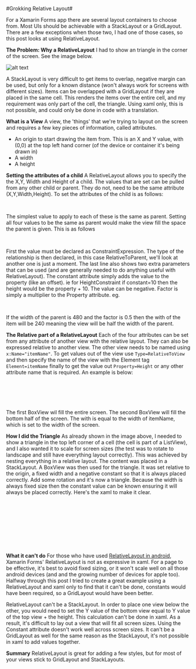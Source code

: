 #Grokking Relative Layout#

For a Xamarin Forms app there are several layout containers to choose from. Most UIs should be achievable with a StackLayout or a GridLayout. There are a few exceptions when those two, I had one of those cases, so this post looks at using RelativeLayout. 

**The Problem: Why a RelativeLayout**
I had to show an triangle in the corner of the screen. See the image below.

![alt text](http://www.codingwithsam.com/wp-content/uploads/2017/01/cornerui.png "screenshot")

A StackLayout is very difficult to get items to overlap, negative margin can be used, but only for a known distance (won't always work for screens with different sizes). Items can be overlapped with a GridLayout if they are placed in the same cell. This renders the items over the entire cell, and my requirement was only part of the cell, the triangle. Using xaml only, this is not possible, and could only be done in code with a translation. 

**What is a View**
A view, the 'things' that we're trying to layout on the screen and requires a few key pieces of information, called attributes. 
- An origin to start drawing the item from. This is an X and Y value, with (0,0) at the top left hand corner (of the device or container it's being drawn in)
- A width 
- A height

**Setting the attributes of a child**
A RelativeLayout allows you to specify the the X,Y, Width and Height of a child. The values that are set can be pulled from any other child or parent. They do not, need to be the same attribute (X,Y,Width,Height). To set the attributes of the child is as follows:

<pre lang="xml">
    <BoxView  RelativeLayout.YConstraint= ...
              RelativeLayout.XConstraint= ...
              RelativeLayout.WidthConstraint= ...
              RelativeLayout.WidthConstraint= ... />
</pre>

The simplest value to apply to each of these is the same as parent. Setting all four values to be the same as parent would make the view fill the space the parent is given. This is as follows

<pre lang="xml">
    <BoxView RelativeLayout.YConstraint="{ConstraintExpression Type=RelativeToParent, Property=Y}"
             RelativeLayout.XConstraint="{ConstraintExpression Type=RelativeToParent, Property=X"
             RelativeLayout.HeightConstraint="{ConstraintExpression Type=RelativeToParent, Property=Height}"
             RelativeLayout.WidthConstraint="{ConstraintExpression Type=RelativeToParent, Property=Width,Factor=1,Constant=0}" />
</pre>

First the value must be declared as ConstraintExpression. The type of the relationship is then declared, in this case RelativeToParent, we'll look at another one is just a moment. The last line also shows two extra parameters that can be used (and are generally needed to do anything useful with RelativeLayout). The constant attribute simply adds the value to the property (like an offset).  ie for HeightConstraint if constant=10 then the height would be the property + 10. The value can be negative. Factor is simply a multiplier to the Property attribute. eg. 

<pre lang="xml">
    <BoxView RelativeLayout.WidthConstraint= "{ConstraintExpression Type=RelativeToParent, Property=Width,Factor=0.5,Constant=0}"
             ... />
</pre>

If the width of the parent is 480 and the factor is 0.5 then the with of the item will be 240 meaning the view will be half the width of the parent. 

**The Relative part of a RelativeLayout**
Each of the four attributes can be set from any attribute of another view with the relative layout. They can also be expressed relative to another view. The other view needs to be named using ``x:Name="itemName"``. To get values out of the view use ``Type=RelativeToView`` and then specify the name of the view with the Element tag ``Element=itemName`` finally to get the value out ``Property=Height`` or any other attribute name that is required. An example is below: 

<pre lang="xml">
    <RelativeLayout>
    <BoxView x:Name="itemName" Text="myLabel" 
           RelativeLayout.YConstraint="{ConstraintExpression Type=RelativeToParent, Property=Y}"
           RelativeLayout.XConstraint="{ConstraintExpression Type=RelativeToParent, Property=X"
           RelativeLayout.HeightConstraint="{ConstraintExpression Type=RelativeToParent, Property=Height}"
           RelativeLayout.WidthConstraint="{ConstraintExpression Type=RelativeToParent, Property=Width,Factor=1,Constant=0}" />
    <BoxView RelativeLayout.YConstraint="{ConstraintExpression Type=RelativeToParent, Property=Width, Factor=0.5}"
             RelativeLayout.XConstraint="{ConstraintExpression Type=RelativeToParent, Property=X"
             RelativeLayout.HeightConstraint="{ConstraintExpression  Type=RelativeToParent, Property=Height, Factor=0.5}"
             RelativeLayout.WidthConstraint="{ConstraintExpression Type=RelativeToView, Element=itemName,Property=Width,Factor=1,Constant=0}"/>
    </RelativeLayout>
</pre>

The first BoxView wil fill the entire screen. The second BoxView will fill the bottom half of the screen. The with is equal to the width of itemName, which is set to the width of the screen. 

**How I did the Triangle**
As already shown in the image above, I needed to show a triangle in the top left corner of a cell (the cell is part of a ListView), and I also wanted it to scale for screen sizes (the test was to rotate to landscape and still have everything layout correctly). This was achieved by nesting everything in a relative layout. The content was placed in a StackLayout. A BoxView was then used for the triangle. It was set relative to the origin, a fixed width and a negative constant so that it is always placed correctly. Add some rotation and it's now a triangle. Because the width is always fixed size then the constant value can be known ensuring it will always be placed correctly. Here's the xaml to make it clear. 

<pre lang="xml">
    <ViewCell>
            <RelativeLayout HeightRequest="100" MinimumHeightRequest="100">
                <StackLayout HorizontalOptions="FillAndExpand" x:Name="anchorView">
                        <Label Text="Your code here"/>
                </StackLayout>
                <BoxView Color="#FFD180" Rotation="-45" Opacity=".90"
                            RelativeLayout.YConstraint="{ConstraintExpression Type=RelativeToParent, Property=Y,Factor=0.5}"
                            RelativeLayout.XConstraint="{ConstraintExpression Type=RelativeToView, ElementName=anchorView, 
                                                        Property=Width, Factor=0, Constant=-210}"
                            RelativeLayout.WidthConstraint="{ConstraintExpression Type=RelativeToParent,Property=Width,Factor=0,Constant=400}"
                            RelativeLayout.HeightConstraint="{ConstraintExpression Type=RelativeToParent,Property=Height,Factor=0.5}" />
            </RelativeLayout>
    </ViewCell>
</pre>

**What it can't do**
For those who have used [RelativeLayout in android](https://developer.android.com/guide/topics/ui/layout/relative.html), Xamarin Forms' RelativeLayout is not as expressive in xaml. For a page to be effective, it's best to avoid fixed sizing, or it won't scale well on all those android devices (and and the growing number of devices for apple too). Halfway through this post I tried to create a great example using a RelativeLayout and xaml only to find that it can't be done, constants would have been required, so a GridLayout would have been better.  

RelativeLayout can't be a StackLayout. In order to place one view below the other, you would need to set the Y value of the bottom view equal to Y value of the top view + the height. This calculation can't be done in xaml. As a result, it's difficult to lay out a view that will fit all screen sizes. Using the Constant attribute doesn't work well across screen sizes.
It can't be a GridLayout as well for the same reason as the StackLayout, it's not possible in xaml to add values together. 

**Summary**
RelativeLayout is great for adding a few styles, but for most of your views stick to GridLayout and StackLayouts. 
